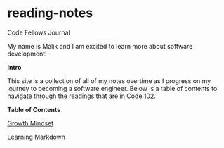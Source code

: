# reading-notes

Code Fellows Journal

My name is Malik and I am excited to learn more about software development!

**Intro** 

This site is a collection of all of my notes overtime as I progress on my journey to becoming a software engineer. Below is a table of contents to navigate through the readings that are in Code 102. 

**Table of Contents** 

[Growth Mindset](https://www.atlassian.com/blog/inside-atlassian/growth-mindset)

[Learning Markdown](https://docs.github.com/en/get-started/writing-on-github/getting-started-with-writing-and-formatting-on-github/basic-writing-and-formatting-syntax) 
